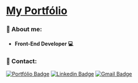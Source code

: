 # [My Portfólio](https://edlavio.eu.org/)

### 📝 About me:

- #### Front-End Developer 💻

### 📣 Contact:
[![Portfólio Badge](https://img.shields.io/badge/Portf%C3%B3lio-edlavio.eu.org-0077B5?style=flat-square&logo=ghostery&logoColor=white)](https://edlavio.eu.org/)
[![Linkedin Badge](https://img.shields.io/badge/-Pedro%20Alberto-0077B5?style=flat-square&logo=Linkedin&logoColor=white&link=https://www.linkedin.com/in/edlavio/)](https://www.linkedin.com/in/edlavio/)
[![Gmail Badge](https://img.shields.io/badge/-edlavioe@gmail.com-0077B5?style=flat-square&logo=Gmail&logoColor=white&link=mailto:edlavioe@gmail.com)](mailto:edlavioe@gmail.com)

